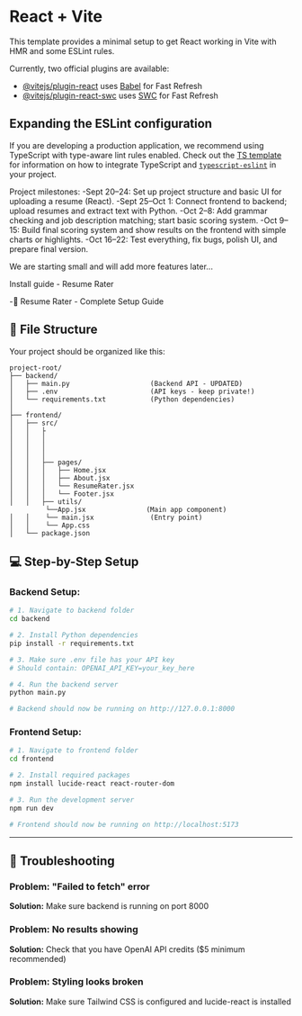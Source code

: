 # React + Vite

This template provides a minimal setup to get React working in Vite with HMR and some ESLint rules.

Currently, two official plugins are available:

- [@vitejs/plugin-react](https://github.com/vitejs/vite-plugin-react/blob/main/packages/plugin-react) uses [Babel](https://babeljs.io/) for Fast Refresh
- [@vitejs/plugin-react-swc](https://github.com/vitejs/vite-plugin-react/blob/main/packages/plugin-react-swc) uses [SWC](https://swc.rs/) for Fast Refresh

## Expanding the ESLint configuration

If you are developing a production application, we recommend using TypeScript with type-aware lint rules enabled. Check out the [TS template](https://github.com/vitejs/vite/tree/main/packages/create-vite/template-react-ts) for information on how to integrate TypeScript and [`typescript-eslint`](https://typescript-eslint.io) in your project.

Project milestones:
-Sept 20–24: Set up project structure and basic UI for uploading a resume (React).
-Sept 25–Oct 1: Connect frontend to backend; upload resumes and extract text with Python.
-Oct 2–8: Add grammar checking and job description matching; start basic scoring system.
-Oct 9–15: Build final scoring system and show results on the frontend with simple charts or highlights.
-Oct 16–22: Test everything, fix bugs, polish UI, and prepare final version.

We are starting small and will add more features later...

Install guide - Resume Rater

-🌸 Resume Rater - Complete Setup Guide

## 📁 File Structure

Your project should be organized like this:

```
project-root/
├── backend/
│   ├── main.py                    (Backend API - UPDATED)
│   ├── .env                       (API keys - keep private!)
│   └── requirements.txt           (Python dependencies)
│
├── frontend/
│   ├── src/
│   │   ├
│   │   │ 
│   │   │          
│   │   │
│   │   ├── pages/
│   │   │   ├── Home.jsx          
│   │   │   ├── About.jsx        
│   │   │   └── ResumeRater.jsx   
│   │   │   └── Footer.jsx 
│   │   ├── utils/ 
         └──App.jsx               (Main app component)
│   │    └── main.jsx              (Entry point)
│   │    └── App.css
│   └── package.json
```

## 💻 Step-by-Step Setup

### Backend Setup:

```bash
# 1. Navigate to backend folder
cd backend

# 2. Install Python dependencies
pip install -r requirements.txt

# 3. Make sure .env file has your API key
# Should contain: OPENAI_API_KEY=your_key_here

# 4. Run the backend server
python main.py

# Backend should now be running on http://127.0.0.1:8000
```

### Frontend Setup:

```bash
# 1. Navigate to frontend folder
cd frontend

# 2. Install required packages
npm install lucide-react react-router-dom

# 3. Run the development server
npm run dev

# Frontend should now be running on http://localhost:5173
```

---
## 🐛 Troubleshooting

### Problem: "Failed to fetch" error
**Solution:** Make sure backend is running on port 8000

### Problem: No results showing
**Solution:** Check that you have OpenAI API credits ($5 minimum recommended)

### Problem: Styling looks broken
**Solution:** Make sure Tailwind CSS is configured and lucide-react is installed

